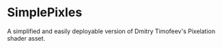 # SimplePixles
A simplified and easily deployable version of Dmitry Timofeev's Pixelation shader asset.
